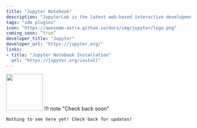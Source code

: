 ```yaml
---
title: "Jupyter Notebook"
description: "JupyterLab is the latest web-based interactive development environment for notebooks, code, and data. Its flexible interface allows users to configure and arrange workflows in data science, scientific computing, computational journalism, and machine learning. A modular design invites extensions to expand and enrich functionality."
tags: "ide plugins"
icon: "https://awesome-astra.github.io/docs/img/jupyter/logo.png"
coming_soon: “true”
developer_title: "Jupyter"
developer_url: "https://jupyter.org/"
links:
- title: "Jupyter Notebook Installation"
  url: "https://jupyter.org/install"
---
```


<div class="nosurface" markdown="1">
<img src="https://awesome-astra.github.io/docs/img/jupyter/logo.png" height="100px" />
!!! note "Check back soon"

    Nothing to see here yet! Check back for updates! 
</div>
